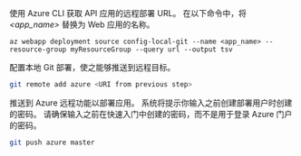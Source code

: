 使用 Azure CLI 获取 API 应用的远程部署 URL。 在以下命令中，将 *\<app_name>* 替换为 Web 应用的名称。

```azurecli-interactive
az webapp deployment source config-local-git --name <app_name> --resource-group myResourceGroup --query url --output tsv
```

配置本地 Git 部署，使之能够推送到远程目标。

```bash
git remote add azure <URI from previous step>
```

推送到 Azure 远程功能以部署应用。 系统将提示你输入之前创建部署用户时创建的密码。 请确保输入之前在快速入门中创建的密码，而不是用于登录 Azure 门户的密码。

```bash
git push azure master
```
